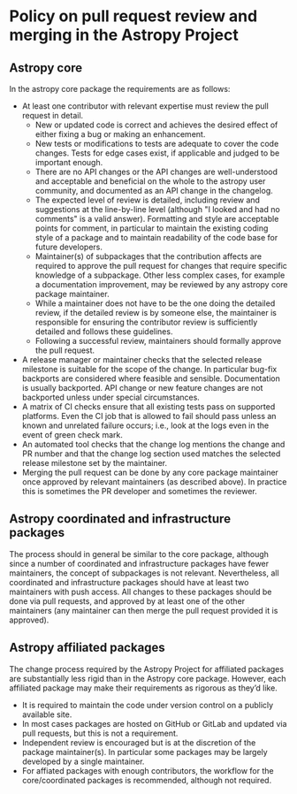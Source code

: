 # Policy on pull request review and merging in the Astropy Project

## Astropy core

In the astropy core package the requirements are as follows:

- At least one contributor with relevant expertise must review the pull request
  in detail.
  - New or updated code is correct and achieves the desired effect of
    either fixing a bug or making an enhancement.
  - New tests or modifications to tests are adequate to cover the code changes.
    Tests for edge cases exist, if applicable and judged to be important enough.
  - There are no API changes or the API changes are well-understood and
    acceptable and beneficial on the whole to the astropy user community, and documented as an API change in the changelog.
  - The expected level of review is detailed, including review and suggestions
    at the line-by-line level (although "I looked and had no comments" is a valid answer).  Formatting and style are acceptable points for
    comment, in particular to maintain the existing coding style of a package and to
    maintain readability of the code base for future developers.
  - Maintainer(s) of subpackages that the contribution affects are required to
    approve the pull request for changes that require specific knowledge of a
    subpackage.  Other less complex cases, for example a documentation
    improvement, may be reviewed by any astropy core package maintainer.
  - While a maintainer does not have to be the one doing the detailed review, if
    the detailed review is by someone else, the maintainer is responsible for
    ensuring the contributor review is sufficiently detailed and follows these
    guidelines.
  - Following a successful review, maintainers should formally approve the pull
    request.
- A release manager or maintainer checks that the selected release
  milestone is suitable for the scope of the change.  In particular bug-fix
  backports are considered where feasible and sensible.
  Documentation is usually backported. API change or new feature changes
  are not backported unless under special circumstances.
- A matrix of CI checks ensure that all existing tests pass on supported
  platforms. Even the CI job that is allowed to fail should pass unless
  an known and unrelated failure occurs; i.e., look at the logs even in
  the event of green check mark.
- An automated tool checks that the change log mentions the change and PR number and that the change log
  section used matches the selected release milestone set by the maintainer.
- Merging the pull request can be done by any core package maintainer once
  approved by relevant maintainers (as described above).  In practice this is
  sometimes the PR developer and sometimes the reviewer.

## Astropy coordinated and infrastructure packages

The process should in general be similar to the core package, although since a
number of coordinated and infrastructure packages have fewer maintainers, the
concept of subpackages is not relevant. Nevertheless, all coordinated and
infrastructure packages should have at least two maintainers with push access.
All changes to these packages should be done via pull requests, and approved by
at least one of the other maintainers (any maintainer can then merge the pull
request provided it is approved).

## Astropy affiliated packages

The change process required by the Astropy Project for affiliated packages are
substantially less rigid than in the Astropy core package. However, each
affiliated package may make their requirements as rigorous as they’d like.
- It is required to maintain the code under version control on a publicly
  available site.
- In most cases packages are hosted on GitHub or GitLab and updated via pull
  requests, but this is not a requirement.
- Independent review is encouraged but is at the discretion of the package
  maintainer(s).  In particular some packages may be largely developed by a
  single maintainer.
- For affiated packages with enough contributors, the workflow for the core/coordinated packages is recommended, although not required.

